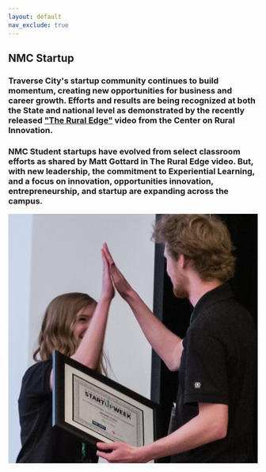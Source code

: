 ```yaml
---
layout: default
nav_exclude: true
---
```


## NMC Startup

### Traverse City's startup community continues to build momentum, creating new opportunities for business and career growth. Efforts and results are being recognized at both the State and national level as demonstrated by the recently released ["The Rural Edge"](https://ruralinnovation.us/resources/storytelling/rural-edge-traverse-city/) video from the Center on Rural Innovation. 

### NMC Student startups have evolved from select classroom efforts as shared by Matt Gottard in The Rural Edge video. But, with new leadership, the commitment to Experiential Learning, and a focus on innovation, opportunities innovation, entrepreneurship, and startup are expanding across the campus.

<img style="float:right;width:100;height:100" src="assets/images/high_five.jpg" >

<!--

![image alt >](assets/images/high_five.jpg)

![Flowers](assets/images/high_five.jpg){: .callout}

.callout {
    float: right;
}

-->
